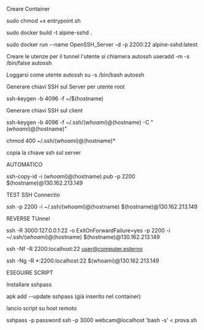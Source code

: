 Creare Container

sudo chmod +x entrypoint.sh

sudo docker build -t alpine-sshd .

sudo docker run --name OpenSSH_Server -d -p 2200:22 alpine-sshd:latest


Creare le utenze per il tunnel l'utente si chiamera autossh
useradd -m -s /bin/false autossh

Loggarsi come utente autossh
su -s /bin/bash autossh

Generare chiavi SSH sul Server per utente root

ssh-keygen -b 4096 -f ~/$(hostname)


Generare chiavi SSH sul client

ssh-keygen -b 4096 -f ~/.ssh/$(whoami)@$(hostname) -C "$(whoami)@$(hostname)"

chmod 400 ~/.ssh/$(whoami)@$(hostname)*

copia la chiave ssh sul server

AUTOMATICO 

ssh-copy-id -i $(whoami)@$(hostname).pub -p 2200 $(hostname)@130.162.213.149


TEST SSH Connectio

ssh -p 2200 -i ~/.ssh/$(whoami)@$(hostname) $(hostname)@130.162.213.149


REVERSE TUnnel 

ssh -R 3000:127.0.0.1:22 -o ExitOnForwardFailure=yes -p 2200 -i ~/.ssh/$(whoami)@$(hostname) $(hostname)@130.162.213.149

ssh -Nf -R 2200:localhost:22 user@computer.esterno

ssh -Ng -R *:2200:localhost:22 $(whoami)@130.162.213.149

ESEGUIRE SCRIPT

Installare sshpass

apk add --update sshpass (già inserito nel container)


lancio script su host remoto

sshpass -p password ssh -p 3000 webcam@localhost 'bash -s' < prova.sh
